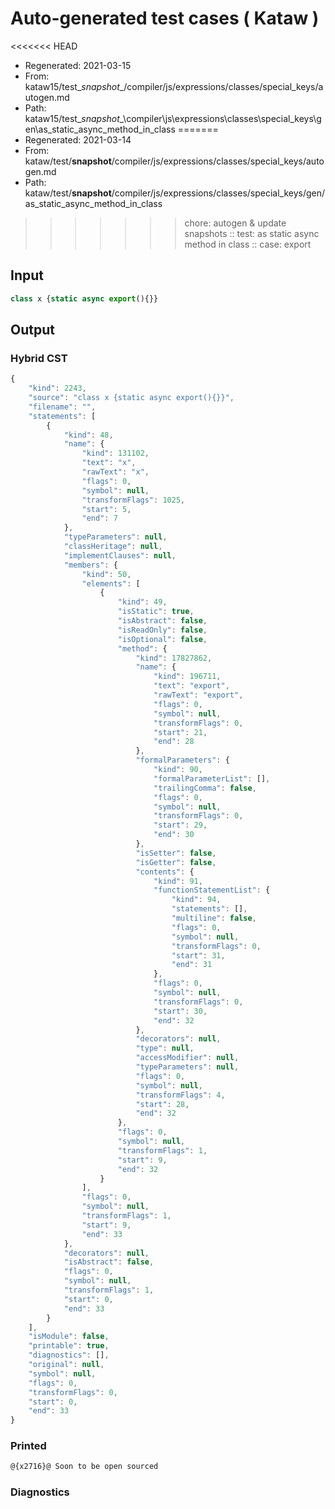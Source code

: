 # Auto-generated test cases ( Kataw )
<<<<<<< HEAD
- Regenerated: 2021-03-15
- From: kataw15/test\__snapshot__/compiler/js/expressions/classes/special_keys/autogen.md
- Path: kataw15/test\__snapshot__\compiler\js\expressions\classes\special_keys\gen\as_static_async_method_in_class
=======
- Regenerated: 2021-03-14
- From: kataw/test/__snapshot__/compiler/js/expressions/classes/special_keys/autogen.md
- Path: kataw/test/__snapshot__/compiler/js/expressions/classes/special_keys/gen/as_static_async_method_in_class
>>>>>>> chore: autogen & update snapshots
> :: test: as static async method in class
> :: case: export
## Input

`````js
class x {static async export(){}}
`````

## Output

### Hybrid CST

```javascript
{
    "kind": 2243,
    "source": "class x {static async export(){}}",
    "filename": "",
    "statements": [
        {
            "kind": 48,
            "name": {
                "kind": 131102,
                "text": "x",
                "rawText": "x",
                "flags": 0,
                "symbol": null,
                "transformFlags": 1025,
                "start": 5,
                "end": 7
            },
            "typeParameters": null,
            "classHeritage": null,
            "implementClauses": null,
            "members": {
                "kind": 50,
                "elements": [
                    {
                        "kind": 49,
                        "isStatic": true,
                        "isAbstract": false,
                        "isReadOnly": false,
                        "isOptional": false,
                        "method": {
                            "kind": 17827862,
                            "name": {
                                "kind": 196711,
                                "text": "export",
                                "rawText": "export",
                                "flags": 0,
                                "symbol": null,
                                "transformFlags": 0,
                                "start": 21,
                                "end": 28
                            },
                            "formalParameters": {
                                "kind": 90,
                                "formalParameterList": [],
                                "trailingComma": false,
                                "flags": 0,
                                "symbol": null,
                                "transformFlags": 0,
                                "start": 29,
                                "end": 30
                            },
                            "isSetter": false,
                            "isGetter": false,
                            "contents": {
                                "kind": 91,
                                "functionStatementList": {
                                    "kind": 94,
                                    "statements": [],
                                    "multiline": false,
                                    "flags": 0,
                                    "symbol": null,
                                    "transformFlags": 0,
                                    "start": 31,
                                    "end": 31
                                },
                                "flags": 0,
                                "symbol": null,
                                "transformFlags": 0,
                                "start": 30,
                                "end": 32
                            },
                            "decorators": null,
                            "type": null,
                            "accessModifier": null,
                            "typeParameters": null,
                            "flags": 0,
                            "symbol": null,
                            "transformFlags": 4,
                            "start": 28,
                            "end": 32
                        },
                        "flags": 0,
                        "symbol": null,
                        "transformFlags": 1,
                        "start": 9,
                        "end": 32
                    }
                ],
                "flags": 0,
                "symbol": null,
                "transformFlags": 1,
                "start": 9,
                "end": 33
            },
            "decorators": null,
            "isAbstract": false,
            "flags": 0,
            "symbol": null,
            "transformFlags": 1,
            "start": 0,
            "end": 33
        }
    ],
    "isModule": false,
    "printable": true,
    "diagnostics": [],
    "original": null,
    "symbol": null,
    "flags": 0,
    "transformFlags": 0,
    "start": 0,
    "end": 33
}
```

### Printed

```javascript
@{x2716}@ Soon to be open sourced
```

### Diagnostics

```javascript

```

